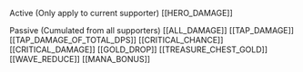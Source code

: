 Active (Only apply to current supporter)
[[HERO_DAMAGE]]

Passive (Cumulated from all supporters)
[[ALL_DAMAGE]]
[[TAP_DAMAGE]]
[[TAP_DAMAGE_OF_TOTAL_DPS]]
[[CRITICAL_CHANCE]]
[[CRITICAL_DAMAGE]]
[[GOLD_DROP]]
[[TREASURE_CHEST_GOLD]]
[[WAVE_REDUCE]]
[[MANA_BONUS]]
